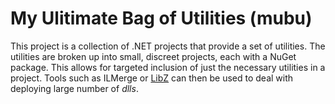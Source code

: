 # My Ulitimate Bag of Utilities (mubu)
This project is a collection of .NET projects that provide a set of utilities. The utilities are broken up into small, discreet projects, each with a NuGet package. This allows for targeted inclusion of just the necessary utilities in a project. Tools such as ILMerge or [LibZ](https://github.com/MiloszKrajewski/LibZ) can then be used to deal with deploying large number of _dlls_. 
